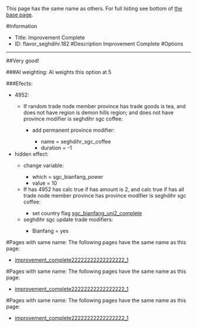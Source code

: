 This page has the same name as others. For full listing see bottom of [the base page](improvement.md).

#Information
 - Title: Improvement Complete
 - ID: flavor_seghdihr.182
#Description
Improvement Complete
#Options

___
##Very good!

###AI weighting:
AI weights this option at 5


###Efects:<ul><li>4952:</li><ul><li>If random trade node member province has trade goods is tea, and does not have region is demon hills region; and does not have province modifier is seghdihr sgc coffee:</li><ul><li>add permanent province modifier:</li><ul><li>name = seghdihr_sgc_coffee</li><li>duration = -1</li></ul></ul></ul><li>hidden effect:</li><ul><li>change variable:</li><ul><li>which = sgc_bianfang_power</li><li>value = 10</li></ul><li>If has 4952 has calc true if has amount is 2, and calc true if has all trade node member province has province modifier is seghdihr sgc coffee:</li><ul><li>set country flag [sgc_bianfang_uni2_complete](../flags/sgc_bianfang_uni2_complete.md)</li></ul><li>seghdihr sgc update trade modifiers:</li><ul><li>Bianfang = yes</li></ul></ul></ul>


#Pages with same name:
The following pages have the same name as this page:
 - [improvement_complete22222222222222222_1](improvement_complete22222222222222222_1.md)


#Pages with same name:
The following pages have the same name as this page:
 - [improvement_complete22222222222222222_1](improvement_complete22222222222222222_1.md)


#Pages with same name:
The following pages have the same name as this page:
 - [improvement_complete22222222222222222_1](improvement_complete22222222222222222_1.md)
